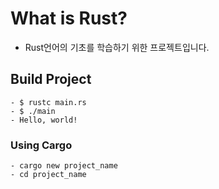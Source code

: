 # What is Rust?

- Rust언어의 기초를 학습하기 위한 프로젝트입니다.

## Build Project
    - $ rustc main.rs
    - $ ./main
    - Hello, world!

### Using Cargo
    - cargo new project_name
    - cd project_name